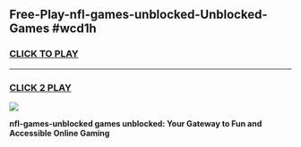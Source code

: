 
## Free-Play-nfl-games-unblocked-Unblocked-Games #wcd1h
<h3>
<a href="https://news.freeplayer.one?title=nfl-games-unblocked&ref=8M">CLICK TO PLAY</a></h3>
<hr>

<h3>
<a href="https://news.freeplayer.one?title=nfl-games-unblocked&ref=8M">CLICK 2 PLAY</a>
  
</h3>

<a href="https://news.freeplayer.one?title=nfl-games-unblocked&ref=8M"><img src="https://clearcache.store/games.png"></a>


**nfl-games-unblocked games unblocked: Your Gateway to Fun and Accessible Online Gaming**
